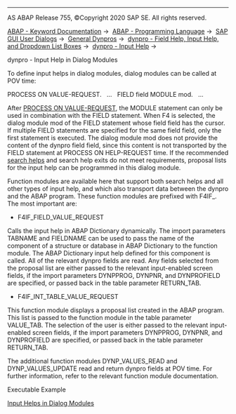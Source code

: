   

* * *

AS ABAP Release 755, ©Copyright 2020 SAP SE. All rights reserved.

[ABAP - Keyword Documentation](javascript:call_link\('abenabap.htm'\)) →  [ABAP - Programming Language](javascript:call_link\('abenabap_reference.htm'\)) →  [SAP GUI User Dialogs](javascript:call_link\('abenabap_screens.htm'\)) →  [General Dynpros](javascript:call_link\('abenabap_dynpros.htm'\)) →  [dynpro - Field Help, Input Help, and Dropdown List Boxes](javascript:call_link\('abenabap_dynpros_help.htm'\)) →  [dynpro - Input Help](javascript:call_link\('abenabap_dynpros_value_help.htm'\)) → 

dynpro - Input Help in Dialog Modules

To define input helps in dialog modules, dialog modules can be called at POV time:

PROCESS ON VALUE-REQUEST.
  ...
  FIELD field MODULE mod.
  ...

After [PROCESS ON VALUE-REQUEST](javascript:call_link\('dynpprocess.htm'\)), the MODULE statement can only be used in combination with the FIELD statement. When F4 is selected, the dialog module mod of the FIELD statement whose field field has the cursor. If multiple FIELD statements are specified for the same field field, only the first statement is executed. The dialog module mod does not provide the content of the dynpro field field, since this content is not transported by the FIELD statement at PROCESS ON HELP-REQUEST time. If the recommended [search helps](javascript:call_link\('abensearch_help_glosry.htm'\) "Glossary Entry") and search help exits do not meet requirements, proposal lists for the input help can be programmed in this dialog module.

Function modules are available here that support both search helps and all other types of input help, and which also transport data between the dynpro and the ABAP program. These function modules are prefixed with F4IF\_. The most important are:

-   F4IF\_FIELD\_VALUE\_REQUEST

Calls the input help in ABAP Dictionary dynamically. The import parameters TABNAME and FIELDNAME can be used to pass the name of the component of a structure or database in ABAP Dictionary to the function module. The ABAP Dictionary input help defined for this component is called. All of the relevant dynpro fields are read. Any fields selected from the proposal list are either passed to the relevant input-enabled screen fields, if the import parameters DYNPPROG, DYNPNR, and DYNPROFIELD are specified, or passed back in the table parameter RETURN\_TAB.

-   F4IF\_INT\_TABLE\_VALUE\_REQUEST

This function module displays a proposal list created in the ABAP program. This list is passed to the function module in the table parameter VALUE\_TAB. The selection of the user is either passed to the relevant input-enabled screen fields, if the import parameters DYNPPROG, DYNPNR, and DYNPROFIELD are specified, or passed back in the table parameter RETURN\_TAB.

The additional function modules DYNP\_VALUES\_READ and DYNP\_VALUES\_UPDATE read and return dynpro fields at POV time. For further information, refer to the relevant function module documentation.

Executable Example

[Input Helps in Dialog Modules](javascript:call_link\('abendynpro_f4_help_dial_abexa.htm'\))